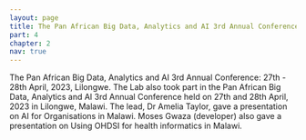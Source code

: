 ```yaml
---
layout: page
title: The Pan African Big Data, Analytics and AI 3rd Annual Conference.
part: 4
chapter: 2
nav: true
---
```


The Pan African Big Data, Analytics and AI 3rd Annual Conference: 27th - 28th April, 2023, Lilongwe.
The Lab also took part in the Pan African Big Data, Analytics and AI 3rd Annual Conference held on 27th and 28th April, 2023 in Lilongwe, Malawi. The lead, Dr Amelia Taylor, gave a presentation on AI for Organisations in Malawi. Moses Gwaza (developer) also gave a presentation on Using OHDSI for health informatics in Malawi.